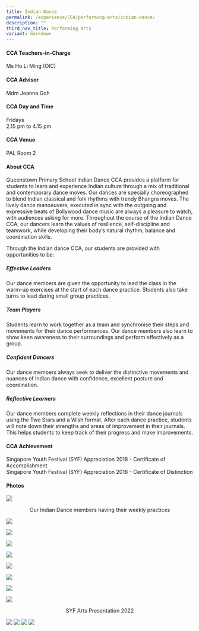 ```yaml
---
title: Indian Dance
permalink: /experience/CCA/performing-arts/indian-dance/
description: ""
third_nav_title: Performing Arts
variant: markdown
---
```

#### **CCA Teachers-in-Charge**
Ms Ho Li Ming (OIC)<br>

#### **CCA Advisor**
Mdm Jeanna Goh

#### **CCA Day and Time**
Fridays<br>
2.15 pm to 4.15 pm

#### **CCA Venue**
PAL Room 2

#### **About CCA**
Queenstown Primary School Indian Dance CCA provides a platform for students to learn and experience Indian culture through a mix of traditional and contemporary dance moves. Our dances are specially choreographed to blend Indian classical and folk rhythms with trendy Bhangra moves. The lively dance manoeuvers, executed in sync with the outgoing and expressive beats of Bollywood dance music are always a pleasure to watch, with audiences asking for more. Throughout the course of the Indian Dance CCA, our dancers learn the values of resilience, self-discipline and teamwork, while developing their body’s natural rhythm, balance and coordination skills.

Through the Indian dance CCA, our students are provided with opportunities to be:

##### **Effective Leaders**
Our dance members are given the opportunity to lead the class in the warm-up exercises at the start of each dance practice. Students also take turns to lead during small group practices.

##### **Team Players**
Students learn to work together as a team and synchronise their steps and movements for their dance performances. Our dance members also learn to show keen awareness to their surroundings and perform effectively as a group.

##### **Confident Dancers**
Our dance members always seek to deliver the distinctive movements and nuances of Indian dance with confidence, excellent posture and coordination.

##### **Reflective Learners**
Our dance members complete weekly reflections in their dance journals using the Two Stars and a Wish format. After each dance practice, students will note down their strengths and areas of improvement in their journals. This helps students to keep track of their progress and make improvements. 

#### **CCA Achievement**
Singapore Youth Festival (SYF) Appreciation 2018 - Certificate of Accomplishment<br>
Singapore Youth Festival (SYF) Appreciation 2016 - Certificate of Distinction

#### **Photos**

![](/images/indian%20dance%201.jpg)
<center>Our Indian Dance members having their weekly practices</center>

![](/images/CCA%20IndianDance/2022syf-inddan1.jpg)

![](/images/CCA%20IndianDance/2022syf-inddan2.jpg)

![](/images/CCA%20IndianDance/2022syf-inddan3.jpg)

![](/images/CCA%20IndianDance/2022syf-inddan4.jpg)

![](/images/CCA%20IndianDance/2022syf-inddan5.jpg)

![](/images/CCA%20IndianDance/2022syf-inddan6.jpg)

![](/images/CCA%20IndianDance/2022syf-inddan7.jpg)

![](/images/CCA%20IndianDance/2022syf-inddan8.jpg)
<center>SYF Arts Presentation 2022</center>

![](/images/indian%20dance%205.jpg)
![](/images/indian%20dance%206.jpg)
![](/images/indian%20dance%207.jpg)
![](/images/indian%20dance%208.jpg)